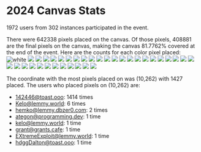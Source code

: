 # 2024 Canvas Stats

1972 users from 302 instances participated in the event.

There were 642338 pixels placed on the canvas. Of those pixels, 408881 are the final pixels on the canvas, making the canvas 81.7762% covered at the end of the event. Here are the counts for each color pixel placed:
![white](/colorCountIMG/white.png "white") ![](/colorCountIMG/lightGrey.png) ![](/colorCountIMG/mediumGrey.png) ![](/colorCountIMG/deepGrey.png) ![](/colorCountIMG/darkGrey.png) ![](/colorCountIMG/black.png) ![](/colorCountIMG/darkChocolate.png) ![](/colorCountIMG/chocolate.png) ![](/colorCountIMG/chocolate.png) ![](/colorCountIMG/brown.png) ![](/colorCountIMG//peach.png) ![](/colorCountIMG/beige.png) ![](/colorCountIMG/pink.png) ![](/colorCountIMG/magenta.png) ![](/colorCountIMG/mauve.png) ![](/colorCountIMG/purple.png) ![](/colorCountIMG/darkPurple.png) ![](/colorCountIMG/navy.png) ![](/colorCountIMG/blue.png) ![](/colorCountIMG/azure.png) ![](/colorCountIMG/aqua.png) ![](/colorCountIMG/lightTeal.png) ![](/colorCountIMG/darkTeal.png) ![](/colorCountIMG/forest.png) ![](/colorCountIMG/darkGreen.png) ![](/colorCountIMG/green.png) ![](/colorCountIMG/lime.png) ![](/colorCountIMG/pastelYellow.png) ![](/colorCountIMG/yellow.png) ![](/colorCountIMG/orange.png) ![](/colorCountIMG/rust.png) ![](/colorCountIMG/maroon.png) ![](/colorCountIMG/rose.png) ![](/colorCountIMG/red.png) ![](/colorCountIMG/watermelon.png)


The coordinate with the most pixels placed on was (10,262) with 1427 placed. The users who placed pixels on (10,262) are:
* 142446@toast.ooo: 1414 times
* Kelo@lemmy.world: 6 times
* hemko@lemmy.dbzer0.com: 2 times
* ategon@programming.dev: 1 time
* kelo@lemmy.world: 1 time
* grant@grants.cafe: 1 time
* EXtremeExploit@lemmy.world: 1 time
* hdggDalton@toast.ooo: 1 time